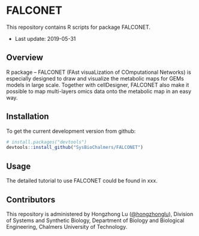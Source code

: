 # FALCONET
This repository contains R scripts for package FALCONET.
* Last update: 2019-05-31

## Overview
R package – FALCONET (FAst visuaLization of COmputational Networks) is especially designed to draw and visualize the metabolic maps for GEMs models in large scale. Together with cellDesigner, FALCONET also make it possible to map multi-layers omics data onto the metabolic map in an easy way.


## Installation

To get the current development version from github:

```R
# install.packages("devtools")
devtools::install_github("SysBioChalmers/FALCONET")
```


## Usage

The detailed tutorial to use FALCONET could be found in xxx.


## Contributors

This repository is administered by Hongzhong Lu ([@hongzhonglu](https://github.com/hongzhonglu)), Division of Systems and Synthetic Biology, Department of Biology and Biological Engineering, Chalmers University of Technology.
